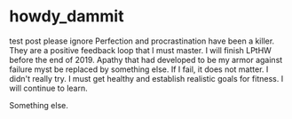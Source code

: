 # howdy_dammit
test post please ignore
Perfection and procrastination have been a killer. They are a positive feedback loop that I must master. I will finish LPtHW before the end of 2019. Apathy that had developed to be my armor against failure myst be replaced by something else. If I fail, it does not matter. I didn't really try. I must get healthy and establish realistic goals for fitness. I will continue to learn. 


Something else. 
